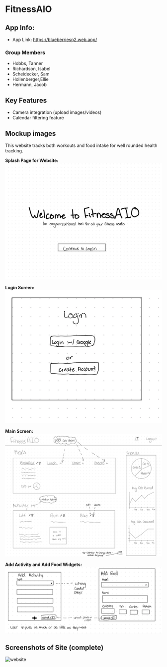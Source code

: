 # FitnessAIO



## App Info:

* App Link: <https://blueberriesp2.web.app/>

### Group Members

* Hobbs, Tanner
* Richardson, Isabel 
* Scheidecker, Sam
* Hollenberger,Ellie
* Hermann, Jacob


## Key Features


* Camera integration (upload images/videos)
* Calendar filtering feature




## Mockup images
This website tracks both workouts and food intake for well rounded health tracking.

**Splash Page for Website:**
![](/mockup/SplashPage.JPG)

**Login Screen:**
![](/mockup/LoginScreen.JPG)

**Main Screen:**
![](/mockup/MainSite.JPG)

**Add Activity and Add Food Widgets:**
![](/mockup/AddFoodorActivity.JPG)

## Screenshots of Site (complete)
![website](https://user-images.githubusercontent.com/60115853/116908634-c1702480-ac08-11eb-96ed-381488ef3a3a.png)

